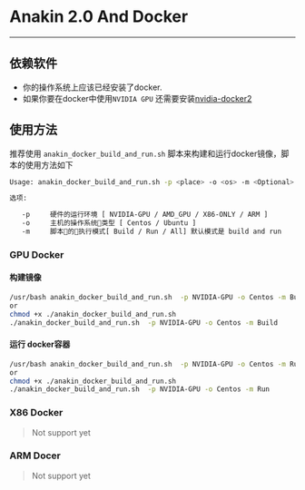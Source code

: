 # Anakin 2.0 And Docker
---

## 依赖软件

+ 你的操作系统上应该已经安装了docker.
+ 如果你要在docker中使用`NVIDIA GPU` 还需要安装[nvidia-docker2](https://github.com/NVIDIA/nvidia-docker/wiki/Installation-(version-2.0))

## 使用方法

推荐使用 `anakin_docker_build_and_run.sh` 脚本来构建和运行docker镜像，脚本的使用方法如下

```bash
Usage: anakin_docker_build_and_run.sh -p <place> -o <os> -m <Optional>

选项:

   -p     硬件的运行环境 [ NVIDIA-GPU / AMD_GPU / X86-ONLY / ARM ]
   -o     主机的操作系统类型 [ Centos / Ubuntu ]
   -m     脚本的执行模式[ Build / Run / All] 默认模式是 build and run
```

### GPU Docker
#### 构建镜像
```bash
/usr/bash anakin_docker_build_and_run.sh  -p NVIDIA-GPU -o Centos -m Build
or
chmod +x ./anakin_docker_build_and_run.sh
./anakin_docker_build_and_run.sh  -p NVIDIA-GPU -o Centos -m Build
```

#### 运行 docker容器
```bash
/usr/bash anakin_docker_build_and_run.sh  -p NVIDIA-GPU -o Centos -m Run
or
chmod +x ./anakin_docker_build_and_run.sh
./anakin_docker_build_and_run.sh  -p NVIDIA-GPU -o Centos -m Run
```

### X86 Docker

> Not support yet

### ARM Docer

> Not support yet
